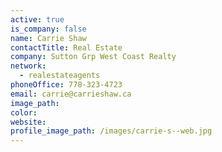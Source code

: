 ```yaml
---
active: true
is_company: false
name: Carrie Shaw
contactTitle: Real Estate
company: Sutton Grp West Coast Realty
network:
  - realestateagents
phoneOffice: 778-323-4723
email: carrie@carrieshaw.ca
image_path:
color:
website:
profile_image_path: /images/carrie-s--web.jpg
---
```



